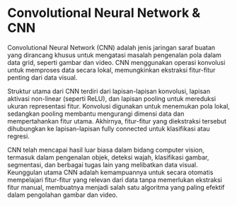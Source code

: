 # Convolutional Neural Network & CNN
Convolutional Neural Network (CNN) adalah jenis jaringan saraf buatan yang dirancang khusus untuk mengatasi masalah pengenalan pola dalam data grid, seperti gambar dan video. CNN menggunakan operasi konvolusi untuk memproses data secara lokal, memungkinkan ekstraksi fitur-fitur penting dari data visual.

Struktur utama dari CNN terdiri dari lapisan-lapisan konvolusi, lapisan aktivasi non-linear (seperti ReLU), dan lapisan pooling untuk mereduksi ukuran representasi fitur. Konvolusi digunakan untuk menemukan pola lokal, sedangkan pooling membantu mengurangi dimensi data dan mempertahankan fitur utama. Akhirnya, fitur-fitur yang diekstraksi tersebut dihubungkan ke lapisan-lapisan fully connected untuk klasifikasi atau regresi.

CNN telah mencapai hasil luar biasa dalam bidang computer vision, termasuk dalam pengenalan objek, deteksi wajah, klasifikasi gambar, segmentasi, dan berbagai tugas lain yang melibatkan data visual. Keunggulan utama CNN adalah kemampuannya untuk secara otomatis mempelajari fitur-fitur yang relevan dari data tanpa memerlukan ekstraksi fitur manual, membuatnya menjadi salah satu algoritma yang paling efektif dalam pengolahan gambar dan video.
